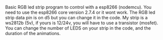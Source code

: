 Basic RGB led strip program to control with a esp8266 (nodemcu). You need to use the esp8266 core version 2.7.4 or it wont work. 
The RGB led strip data pin is on d5 but you can change it in the code. My strip is a ws2812b (5v), if yours is 12/24v, you will have to use a transistor (mosfet).
You can change the number of LEDS on your strip in the code, and the duration of the animations.
